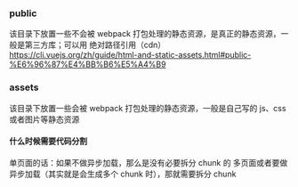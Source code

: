### public 
该目录下放置一些不会被 webpack 打包处理的静态资源，是真正的静态资源，一般是第三方库；可以用 绝对路径引用（cdn）
https://cli.vuejs.org/zh/guide/html-and-static-assets.html#public-%E6%96%87%E4%BB%B6%E5%A4%B9

### assets 
该目录下放置一些会被 webpack 打包处理的静态资源，一般是自己写的 js、css或者图片等静态资源

#### 什么时候需要代码分割
单页面的话：如果不做异步加载，那么是没有必要拆分 chunk 的
多页面或者要做异步加载（其实就是会生成多个 chunk 时），那就需要拆分 chunk
